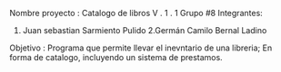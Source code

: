 Nombre proyecto : Catalogo de libros V . 1 . 1
Grupo #8
Integrantes:
1. Juan sebastian Sarmiento Pulido 
2.Germán Camilo Bernal Ladino

Objetivo : Programa que permite llevar el inevntario de una libreria; En forma de catalogo, incluyendo un sistema de prestamos.
